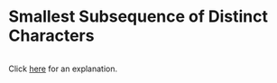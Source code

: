 # Smallest Subsequence of Distinct Characters 

~~~java

~~~

Click [here](Explanation.md) for an explanation.

